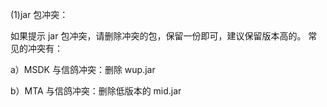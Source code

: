 
(1)jar 包冲突：

如果提示 jar 包冲突，请删除冲突的包，保留一份即可，建议保留版本高的。 常见的冲突有：

a）MSDK 与信鸽冲突：删除 wup.jar

b）MTA 与信鸽冲突：删除低版本的 mid.jar

